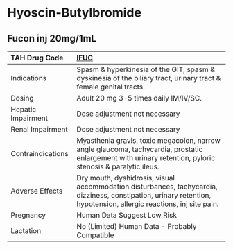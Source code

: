 # Hyoscin-Butylbromide

## Fucon inj 20mg/1mL

| TAH Drug Code      | [IFUC](https://www.tahsda.org.tw/drugs/hissearch.php?drug_code=IFUC)                                                                                                |
|:-------------------|:--------------------------------------------------------------------------------------------------------------------------------------------------------------------|
| Indications        | Spasm & hyperkinesia of the GIT, spasm & dyskinesia of the biliary tract, urinary tract & female genital tracts.                                                    |
| Dosing             | Adult 20 mg 3-5 times daily IM/IV/SC.                                                                                                                               |
| Hepatic Impairment | Dose adjustment not necessary                                                                                                                                       |
| Renal Impairment   | Dose adjustment not necessary                                                                                                                                       |
| Contraindications  | Myasthenia gravis, toxic megacolon, narrow angle glaucoma, tachycardia, prostatic enlargement with urinary retention, pyloric stenosis & paralytic ileus.           |
| Adverse Effects    | Dry mouth, dyshidrosis, visual accommodation disturbances, tachycardia, dizziness, constipation, urinary retention, hypotension, allergic reactions, inj site pain. |
| Pregnancy          | Human Data Suggest Low Risk                                                                                                                                         |
| Lactation          | No (Limited) Human Data - Probably Compatible                                                                                                                       |

